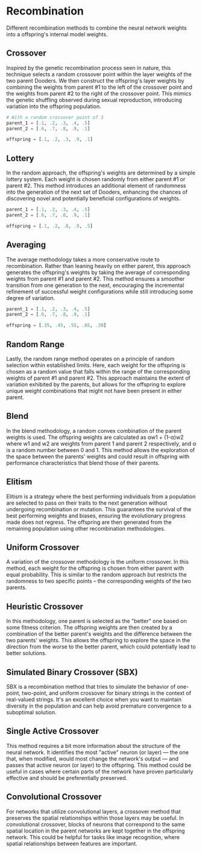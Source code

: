 # Recombination

Different recombination methods to combine the neural network weights into a offspring's internal model weights.  

## Crossover

Inspired by the genetic recombination process seen in nature, this technique selects a random crossover point within the layer weights of the two parent Dooders. We then construct the offspring's layer weights by combining the weights from parent #1 to the left of the crossover point and the weights from parent #2 to the right of the crossover point. This mimics the genetic shuffling observed during sexual reproduction, introducing variation into the offspring population.

```python
# With a random crossover point of 3
parent_1 = [.1, .2, .3, .4, .5]
parent_2 = [.6, .7, .8, .9, .1]

offspring = [.1, .2, .3, .9, .1]
```

## Lottery

In the random approach, the offspring's weights are determined by a simple lottery system. Each weight is chosen randomly from either parent #1 or parent #2. This method introduces an additional element of randomness into the generation of the next set of Dooders, enhancing the chances of discovering novel and potentially beneficial configurations of weights.

```python
parent_1 = [.1, .2, .3, .4, .5]
parent_2 = [.6, .7, .8, .9, .1]

offspring = [.1, .2, .8, .9, .5]
```

## Averaging

The average methodology takes a more conservative route to recombination. Rather than leaning heavily on either parent, this approach generates the offspring's weights by taking the average of corresponding weights from parent #1 and parent #2. This method ensures a smoother transition from one generation to the next, encouraging the incremental refinement of successful weight configurations while still introducing some degree of variation.

```python
parent_1 = [.1, .2, .3, .4, .5]
parent_2 = [.6, .7, .8, .9, .1]

offspring = [.35, .45, .55, .65, .30]
```

## Random Range

Lastly, the random range method operates on a principle of random selection within established limits. Here, each weight for the offspring is chosen as a random value that falls within the range of the corresponding weights of parent #1 and parent #2. This approach maintains the extent of variation exhibited by the parents, but allows for the offspring to explore unique weight combinations that might not have been present in either parent.

## Blend

In the blend methodology, a random convex combination of the parent weights is used. The offspring weights are calculated as αw1 + (1-α)w2 where w1 and w2 are weights from parent 1 and parent 2 respectively, and α is a random number between 0 and 1. This method allows the exploration of the space between the parents' weights and could result in offspring with performance characteristics that blend those of their parents.

## Elitism

Elitism is a strategy where the best performing individuals from a population are selected to pass on their traits to the next generation without undergoing recombination or mutation. This guarantees the survival of the best performing weights and biases, ensuring the evolutionary progress made does not regress. The offspring are then generated from the remaining population using other recombination methodologies.

## Uniform Crossover

A variation of the crossover methodology is the uniform crossover. In this method, each weight for the offspring is chosen from either parent with equal probability. This is similar to the random approach but restricts the randomness to two specific points – the corresponding weights of the two parents.

## Heuristic Crossover

In this methodology, one parent is selected as the "better" one based on some fitness criterion. The offspring weights are then created by a combination of the better parent's weights and the difference between the two parents' weights. This allows the offspring to explore the space in the direction from the worse to the better parent, which could potentially lead to better solutions.

## Simulated Binary Crossover (SBX)

SBX is a recombination method that tries to simulate the behavior of one-point, two-point, and uniform crossover for binary strings in the context of real-valued strings. It's an excellent choice when you want to maintain diversity in the population and can help avoid premature convergence to a suboptimal solution.

## Single Active Crossover

This method requires a bit more information about the structure of the neural network. It identifies the most "active" neuron (or layer) — the one that, when modified, would most change the network's output — and passes that active neuron (or layer) to the offspring. This method could be useful in cases where certain parts of the network have proven particularly effective and should be preferentially preserved.

## Convolutional Crossover

For networks that utilize convolutional layers, a crossover method that preserves the spatial relationships within those layers may be useful. In convolutional crossover, blocks of neurons that correspond to the same spatial location in the parent networks are kept together in the offspring network. This could be helpful for tasks like image recognition, where spatial relationships between features are important.
